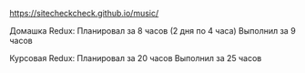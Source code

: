 https://sitecheckcheck.github.io/music/

Домашка Redux:
Планировал за 8 часов (2 дня по 4 часа)
Выполнил за 9 часов

Курсовая Redux: 
Планировал за 20 часов 
Выполнил за 25 часов
